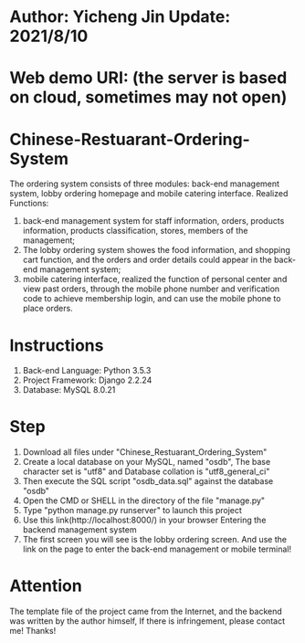 # Author: Yicheng Jin  Update: 2021/8/10

# Web demo URI: (the server is based on cloud, sometimes may not open)

# Chinese-Restuarant-Ordering-System
The ordering system consists of three modules: back-end management system, lobby ordering homepage and mobile catering interface. 
Realized Functions: 
1) back-end management system for staff information, orders, products information, products classification, stores, members of the management; 
2) The lobby ordering system showes the food information, and shopping cart function, and the orders and order details could appear in the back-end management system;
3) mobile catering interface, realized the function of personal center and view past orders, through the mobile phone number and verification code to achieve membership login, and can use the mobile phone to place orders.

# Instructions
1) Back-end Language: Python 3.5.3
2) Project Framework: Django 2.2.24
3) Database: MySQL 8.0.21

# Step
1) Download all files under "Chinese_Restuarant_Ordering_System" 
2) Create a local database on your MySQL, named "osdb", The base character set is "utf8" and Database collation is "utf8_general_ci"
3) Then execute the SQL script "osdb_data.sql" against the database "osdb"
4) Open the CMD or SHELL in the directory of the file "manage.py"
5) Type "python manage.py runserver" to launch this project
6) Use this link(http://localhost:8000/) in your browser Entering the backend management system
7) The first screen you will see is the lobby ordering screen. And use the link on the page to enter the back-end management or mobile terminal!

# Attention 
The template file of the project came from the Internet, and the backend was written by the author himself, If there is infringement, please contact me! Thanks!
